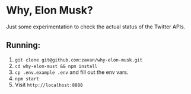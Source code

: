 # Why, Elon Musk?

Just some experimentation to check the actual status of the Twitter APIs.

## Running:

1. `git clone git@github.com:zavan/why-elon-musk.git`
2. `cd why-elon-must && npm install`
3. `cp .env.example .env` and fill out the env vars.
4. `npm start`
5. Visit `http://localhost:8888`
